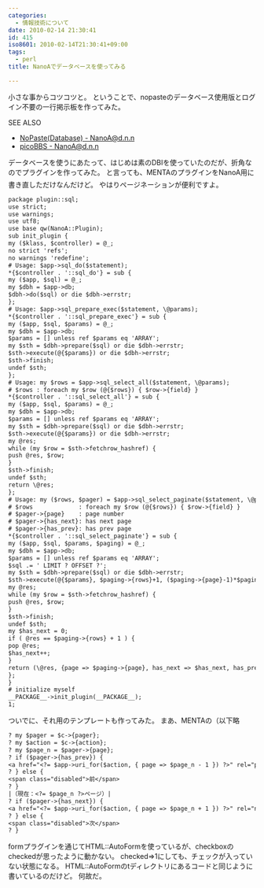 ```yaml
---
categories:
  - 情報技術について
date: 2010-02-14 21:30:41
id: 415
iso8601: 2010-02-14T21:30:41+09:00
tags:
  - perl
title: NanoAでデータベースを使ってみる

---
```


小さな事からコツコツと。
ということで、nopasteのデータベース使用版とログイン不要の一行掲示板を作ってみた。
<div>
<p>SEE ALSO</p>
<ul>
<li><a href="https://www.nqou.net">NoPaste(Database) - NanoA@d.n.n</a></li>
<li><a href="https://www.nqou.net">picoBBS - NanoA@d.n.n</a></li>
</ul>
</div>


データベースを使うにあたって、はじめは素のDBIを使っていたのだが、折角なのでプラグインを作ってみた。
&#133;と言っても、MENTAのプラグインをNanoA用に書き直しただけなんだけど。
やはりページネーションが便利ですよ。
```default
package plugin::sql;
use strict;
use warnings;
use utf8;
use base qw(NanoA::Plugin);
sub init_plugin {
my ($klass, $controller) = @_;
no strict 'refs';
no warnings 'redefine';
# Usage: $app->sql_do($statement);
*{$controller . '::sql_do'} = sub {
my ($app, $sql) = @_;
my $dbh = $app->db;
$dbh->do($sql) or die $dbh->errstr;
};
# Usage: $app->sql_prepare_exec($statement, \@params);
*{$controller . '::sql_prepare_exec'} = sub {
my ($app, $sql, $params) = @_;
my $dbh = $app->db;
$params = [] unless ref $params eq 'ARRAY';
my $sth = $dbh->prepare($sql) or die $dbh->errstr;
$sth->execute(@{$params}) or die $dbh->errstr;
$sth->finish;
undef $sth;
};
# Usage: my $rows = $app->sql_select_all($statement, \@params);
# $rows : foreach my $row (@{$rows}) { $row->{field} }
*{$controller . '::sql_select_all'} = sub {
my ($app, $sql, $params) = @_;
my $dbh = $app->db;
$params = [] unless ref $params eq 'ARRAY';
my $sth = $dbh->prepare($sql) or die $dbh->errstr;
$sth->execute(@{$params}) or die $dbh->errstr;
my @res;
while (my $row = $sth->fetchrow_hashref) {
push @res, $row;
}
$sth->finish;
undef $sth;
return \@res;
};
# Usage: my ($rows, $pager) = $app->sql_select_paginate($statement, \@params, { page => num_of_page, rows => num_of_rows });
# $rows             : foreach my $row (@{$rows}) { $row->{field} }
# $pager->{page}    : page number
# $pager->{has_next}: has next page
# $pager->{has_prev}: has prev page
*{$controller . '::sql_select_paginate'} = sub {
my ($app, $sql, $params, $paging) = @_;
my $dbh = $app->db;
$params = [] unless ref $params eq 'ARRAY';
$sql .= ' LIMIT ? OFFSET ?';
my $sth = $dbh->prepare($sql) or die $dbh->errstr;
$sth->execute(@{$params}, $paging->{rows}+1, ($paging->{page}-1)*$paging->{rows}) or die $dbh->errstr;
my @res;
while (my $row = $sth->fetchrow_hashref) {
push @res, $row;
}
$sth->finish;
undef $sth;
my $has_next = 0;
if ( @res == $paging->{rows} + 1 ) {
pop @res;
$has_next++;
}
return (\@res, {page => $paging->{page}, has_next => $has_next, has_prev => ($paging->{page} != 1) ? 1 : 0});
};
}
# initialize myself
__PACKAGE__->init_plugin(__PACKAGE__);
1;
```
ついでに、それ用のテンプレートも作ってみた。
まあ、MENTAの（以下略
```default
? my $pager = $c->{pager};
? my $action = $c->{action};
? my $page_n = $pager->{page};
? if ($pager->{has_prev}) {
<a href="<?= $app->uri_for($action, { page => $page_n - 1 }) ?>" rel="prev">前</a>
? } else {
<span class="disabled">前</span>
? }
|（現在：<?= $page_n ?>ページ）|
? if ($pager->{has_next}) {
<a href="<?= $app->uri_for($action, { page => $page_n + 1 }) ?>" rel="next">次</a>
? } else {
<span class="disabled">次</span>
? }
```
formプラグインを通じてHTML::AutoFormを使っているが、checkboxのcheckedが思ったように動かない。
checked=>1にしても、チェックが入っていない状態になる。
HTML::AutoFormのtディレクトリにあるコードと同じように書いているのだけど。
何故だ&#133;。
    	